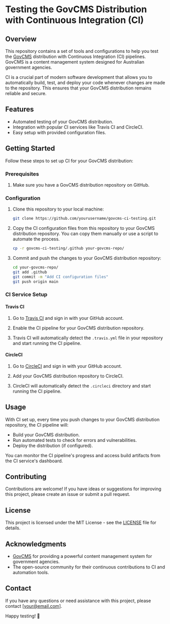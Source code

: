 # Testing the GovCMS Distribution with Continuous Integration (CI)

## Overview

This repository contains a set of tools and configurations to help you test the [GovCMS](https://www.govcms.gov.au/) distribution with Continuous Integration (CI) pipelines. GovCMS is a content management system designed for Australian government agencies.

CI is a crucial part of modern software development that allows you to automatically build, test, and deploy your code whenever changes are made to the repository. This ensures that your GovCMS distribution remains reliable and secure.

## Features

- Automated testing of your GovCMS distribution.
- Integration with popular CI services like Travis CI and CircleCI.
- Easy setup with provided configuration files.

## Getting Started

Follow these steps to set up CI for your GovCMS distribution:

### Prerequisites

1. Make sure you have a GovCMS distribution repository on GitHub.

### Configuration

1. Clone this repository to your local machine:

   ```bash
   git clone https://github.com/yourusername/govcms-ci-testing.git
   ```

2. Copy the CI configuration files from this repository to your GovCMS distribution repository. You can copy them manually or use a script to automate the process.

   ```bash
   cp -r govcms-ci-testing/.github your-govcms-repo/
   ```

3. Commit and push the changes to your GovCMS distribution repository:

   ```bash
   cd your-govcms-repo/
   git add .github
   git commit -m "Add CI configuration files"
   git push origin main
   ```

### CI Service Setup

#### Travis CI

1. Go to [Travis CI](https://travis-ci.com/) and sign in with your GitHub account.

2. Enable the CI pipeline for your GovCMS distribution repository.

3. Travis CI will automatically detect the `.travis.yml` file in your repository and start running the CI pipeline.

#### CircleCI

1. Go to [CircleCI](https://circleci.com/) and sign in with your GitHub account.

2. Add your GovCMS distribution repository to CircleCI.

3. CircleCI will automatically detect the `.circleci` directory and start running the CI pipeline.

## Usage

With CI set up, every time you push changes to your GovCMS distribution repository, the CI pipeline will:

- Build your GovCMS distribution.
- Run automated tests to check for errors and vulnerabilities.
- Deploy the distribution (if configured).

You can monitor the CI pipeline's progress and access build artifacts from the CI service's dashboard.

## Contributing

Contributions are welcome! If you have ideas or suggestions for improving this project, please create an issue or submit a pull request.

## License

This project is licensed under the MIT License - see the [LICENSE](LICENSE) file for details.

## Acknowledgments

- [GovCMS](https://www.govcms.gov.au/) for providing a powerful content management system for government agencies.
- The open-source community for their continuous contributions to CI and automation tools.

## Contact

If you have any questions or need assistance with this project, please contact [your@email.com].

Happy testing! 🚀
